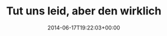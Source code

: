 ---
retweeted: false
source: <a href="http://twitter.com" rel="nofollow">Twitter Web Client</a>
entities:
  user_mentions:
  - name: Florian Gilcher (@skade@hachyderm.io)
    screen_name: Argorak
    indices:
    - '57'
    - '65'
    id_str: '27227212'
    id: '27227212'
  urls: []
  symbols: []
  media:
  - expanded_url: https://twitter.com/bascht/status/478980914383708160/photo/1
    indices:
    - '100'
    - '122'
    url: http://t.co/rUwbTdfFoU
    media_url: http://pbs.twimg.com/media/BqWumkDIYAEuFej.png
    id_str: '478980912919896065'
    id: '478980912919896065'
    media_url_https: https://pbs.twimg.com/media/BqWumkDIYAEuFej.png
    sizes:
      thumb:
        w: '68'
        h: '68'
        resize: crop
      small:
        w: '264'
        h: '68'
        resize: fit
      large:
        w: '264'
        h: '68'
        resize: fit
      medium:
        w: '264'
        h: '68'
        resize: fit
    type: photo
    display_url: pic.twitter.com/rUwbTdfFoU
  hashtags: []
display_text_range:
- '0'
- '122'
favorite_count: '2'
id_str: '478980914383708160'
truncated: false
retweet_count: '1'
id: '478980914383708160'
possibly_sensitive: false
created_at: Tue Jun 17 19:22:03 +0000 2014
favorited: false
full_text: Tut uns leid, aber den wirklich heißen Scheiß müssen der [@Argorak](https://twitter.com/Argorak)
  und ich euch leider vorenthalten.
lang: de
extended_entities:
  media:
  - expanded_url: https://twitter.com/bascht/status/478980914383708160/photo/1
    indices:
    - '100'
    - '122'
    url: http://t.co/rUwbTdfFoU
    media_url: http://pbs.twimg.com/media/BqWumkDIYAEuFej.png
    id_str: '478980912919896065'
    id: '478980912919896065'
    media_url_https: https://pbs.twimg.com/media/BqWumkDIYAEuFej.png
    sizes:
      thumb:
        w: '68'
        h: '68'
        resize: crop
      small:
        w: '264'
        h: '68'
        resize: fit
      large:
        w: '264'
        h: '68'
        resize: fit
      medium:
        w: '264'
        h: '68'
        resize: fit
    type: photo
    display_url: pic.twitter.com/rUwbTdfFoU
tags:
- pesos:twitter
date: '2014-06-17T19:22:03+00:00'
src: https://twitter.com/bascht/status/478980914383708160
original_url: https://twitter.com/bascht/status/478980914383708160
type: twitter_tweet
media_url: https://img.bascht.com/twitter/pbs.twimg.com/media/BqWumkDIYAEuFej.png
text: Tut uns leid, aber den wirklich heißen Scheiß müssen der [@Argorak](https://twitter.com/Argorak)
  und ich euch leider vorenthalten.
title: Tut uns leid, aber den wirklich

---